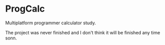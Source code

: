 # ProgCalc
Multiplatform programmer calculator study.

The project was never finished and I don't think it will be finished any time sonn.
